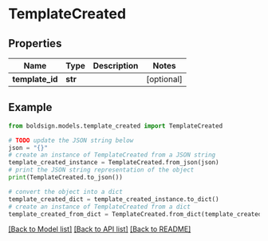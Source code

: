 # TemplateCreated


## Properties

Name | Type | Description | Notes
------------ | ------------- | ------------- | -------------
**template_id** | **str** |  | [optional] 

## Example

```python
from boldsign.models.template_created import TemplateCreated

# TODO update the JSON string below
json = "{}"
# create an instance of TemplateCreated from a JSON string
template_created_instance = TemplateCreated.from_json(json)
# print the JSON string representation of the object
print(TemplateCreated.to_json())

# convert the object into a dict
template_created_dict = template_created_instance.to_dict()
# create an instance of TemplateCreated from a dict
template_created_from_dict = TemplateCreated.from_dict(template_created_dict)
```
[[Back to Model list]](../README.md#documentation-for-models) [[Back to API list]](../README.md#documentation-for-api-endpoints) [[Back to README]](../README.md)


